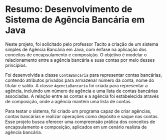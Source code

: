 # Resumo: Desenvolvimento de Sistema de Agência Bancária em Java

Neste projeto, foi solicitado pelo professor Tacito a criação de um sistema simples de Agência Bancária em Java, com ênfase na aplicação dos conceitos de encapsulamento e composição. O objetivo é modelar o relacionamento entre a agência bancária e suas contas por meio desses princípios.

Foi desenvolvida a classe `ContaBancaria` para representar contas bancárias, contendo atributos privados para armazenar número da conta, nome do titular e saldo. A classe `AgenciaBancaria` foi criada para representar a agência, incluindo um número de agência e uma lista de contas bancárias associadas. A relação entre as contas e a agência foi estabelecida através de composição, onde a agência mantém uma lista de contas.

Para testar o sistema, foi criado um programa capaz de criar agências, contas bancárias e realizar operações como depósito e saque nas contas. Esse projeto busca oferecer uma compreensão prática dos conceitos de encapsulamento e composição, aplicados em um cenário realista de agência bancária.
